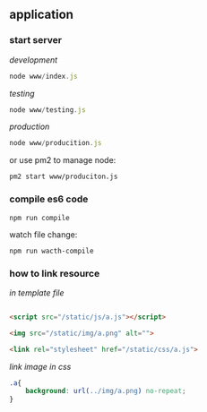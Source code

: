 ## application

### start server

*development*

```js
node www/index.js
```

*testing*

```js
node www/testing.js
```

*production*

```js
node www/producition.js 
```

or use pm2 to manage node:

```
pm2 start www/produciton.js
```

### compile es6 code

```
npm run compile
```

watch file change:

```
npm run wacth-compile
```

### how to link resource

*in template file*

```html

<script src="/static/js/a.js"></script>

<img src="/static/img/a.png" alt="">

<link rel="stylesheet" href="/static/css/a.js">

```

*link image in css*

```css
.a{
    background: url(../img/a.png) no-repeat;
}
```